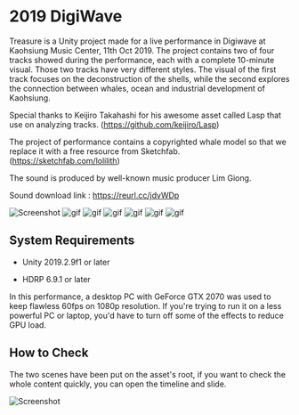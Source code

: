 # 2019 DigiWave

Treasure is a Unity project made for a live performance in Digiwave at Kaohsiung Music Center, 11th Oct 2019.
The project contains two of four tracks showed during the performance, each with a complete 10-minute visual. Those two tracks have very different styles. The visual of the first track focuses on the deconstruction of the shells, while the second explores the connection between whales, ocean and industrial development of Kaohsiung.

Special thanks to Keijiro Takahashi for his awesome asset called Lasp that use on analyzing tracks.
(https://github.com/keijiro/Lasp) 

The project of performance contains a copyrighted whale model so that we replace it with a free resource from Sketchfab.
(https://sketchfab.com/lolilith)

The sound is produced by well-known music producer Lim Giong.

Sound download link : https://reurl.cc/jdvWDp

![Screenshot](https://i.imgur.com/KXGp6ao.jpg)
![gif](https://i.imgur.com/ILt6AXC.gif)
![gif](https://i.imgur.com/4ojf9Ms.gif)
![gif](https://i.imgur.com/cDE5WvY.gif)
![gif](https://i.imgur.com/gwpnrVg.gif)
![gif](https://i.imgur.com/nHuou6g.gif)
![gif](https://i.imgur.com/vveGiqy.gif)


System Requirements
-------------------

- Unity 2019.2.9f1 or later

- HDRP 6.9.1 or later

In this performance, a desktop PC with GeForce GTX 2070 was used to keep flawless 60fps on 1080p resolution. If you're trying to run it on a less powerful PC or laptop, you'd have to turn off some of the effects to reduce GPU load.

How to Check
-------------------
The two scenes have been put on the asset's root, if you want to check the whole content quickly, you can open the timeline and slide.

![Screenshot](https://i.imgur.com/5MTp66W.jpg)
